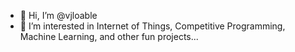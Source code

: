 - 👋 Hi, I’m @vjloable
- 👀 I’m interested in Internet of Things, Competitive Programming, Machine Learning, and other fun projects...

<!---
vjloable/vjloable is a ✨ special ✨ repository because its `README.md` (this file) appears on your GitHub profile.
You can click the Preview link to take a look at your changes.
--->
